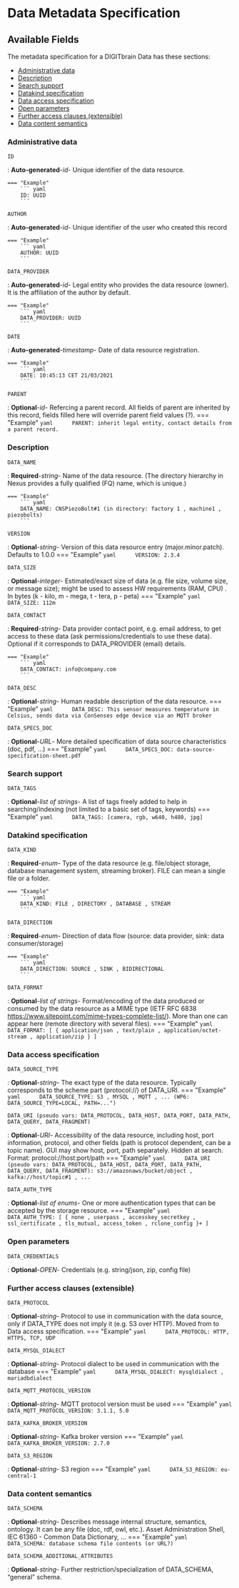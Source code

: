 # Data Metadata Specification

## Available Fields 

The metadata specification for a DIGITbrain Data
has these sections:

- [Administrative data](#administrative-data)
- [Description](#description)
- [Search support](#search-support)
- [Datakind specification](#datakind-specification)
- [Data access specification](#data-access-specification)
- [Open parameters](#open-parameters)
- [Further access clauses (extensible)](#further-access-clauses-(extensible))
- [Data content semantics](#data-content-semantics)


### Administrative data


`ID`

:   **Auto-generated**-*id*- Unique identifier of the data resource.

    === "Example"
        ``` yaml     
        ID: UUID
        ```

`AUTHOR`

:   **Auto-generated**-*id*- Unique identifier of the user who created this record

    === "Example"
        ``` yaml     
        AUTHOR: UUID
        ```

`DATA_PROVIDER`

:   **Auto-generated**-*id*- Legal entity who provides the data resource (owner). It is the affiliation of the author by default.

    === "Example"
        ``` yaml     
        DATA_PROVIDER: UUID
        ```

`DATE`

:   **Auto-generated**-*timestamp*- Date of data resource registration.

    === "Example"
        ``` yaml     
        DATE: 10:45:13 CET 21/03/2021
        ```

`PARENT`

:   **Optional**-*id*- Refercing a parent record. All fields of parent are inherited by this record, fields filled here will override parent field values (?).
    === "Example"
        ``` yaml     
        PARENT: inherit legal entity, contact details from a parent record.
        ```


### Description


`DATA_NAME`

:   **Required**-*string*- Name of the data resource. (The directory hierarchy in Nexus provides a fully qualified (FQ) name, which is unique.)

    === "Example"
        ``` yaml     
        DATA_NAME: CNSPiezoBolt#1 (in directory: factory 1 , machine1 , piezobolts)
        ```

`VERSION`

:   **Optional**-*string*- Version of this data resource entry (major.minor.patch). Defaults to 1.0.0
    === "Example"
        ``` yaml     
        VERSION: 2.3.4
        ```

`DATA_SIZE`

:   **Optional**-*integer*- Estimated/exact size of data (e.g. file size, volume size, or message size); might be used to assess HW requirements (RAM, CPU) . In bytes (k - kilo, m - mega, t - tera, p - peta)
    === "Example"
        ``` yaml     
        DATA_SIZE: 112m
        ```

`DATA_CONTACT`

:   **Required**-*string*- Data provider contact point, e.g. email address, to get access to these data (ask permissions/credentials to use these data). Optional if it corresponds to DATA_PROVIDER (email) details.

    === "Example"
        ``` yaml     
        DATA_CONTACT: info@company.com
        ```

`DATA_DESC`

:   **Optional**-*string*- Human readable description of the data resource.
    === "Example"
        ``` yaml     
        DATA_DESC: This sensor measures temperature in Celsius, sends data via ConSenses edge device via an MQTT broker
        ```

`DATA_SPECS_DOC`

:   **Optional**-*URL*- More detailed specification of data source characteristics (doc, pdf, …)
    === "Example"
        ``` yaml     
        DATA_SPECS_DOC: data-source-specification-sheet.pdf
        ```


### Search support


`DATA_TAGS`

:   **Optional**-*list of strings*- A list of tags freely added to help in searching/indexing (not limited to a basic set of tags, keywords)
    === "Example"
        ``` yaml     
        DATA_TAGS: [camera, rgb, w640, h480, jpg]
        ```


### Datakind specification


`DATA_KIND`

:   **Required**-*enum*- Type of the data resource (e.g. file/object storage, database management system, streaming broker). FILE can mean a single file or a folder.

    === "Example"
        ``` yaml     
        DATA_KIND: FILE , DIRECTORY , DATABASE , STREAM
        ```

`DATA_DIRECTION`

:   **Required**-*enum*- Direction of data flow (source: data provider, sink: data consumer/storage)

    === "Example"
        ``` yaml     
        DATA_DIRECTION: SOURCE , SINK , BIDIRECTIONAL
        ```

`DATA_FORMAT`

:   **Optional**-*list of strings*- Format/encoding of the data produced or consumed by the data resource as a MIME type (IETF RFC 6838 https://www.sitepoint.com/mime-types-complete-list/). More than one can appear here (remote directory with several files).
    === "Example"
        ``` yaml     
        DATA_FORMAT: [ { application/json , text/plain , application/octet-stream , application/zip } ] 
        ```


### Data access specification


`DATA_SOURCE_TYPE`

:   **Optional**-*string*- The exact type of the data resource. Typically corresponds to the scheme part (protocol://) of DATA_URI.
    === "Example"
        ``` yaml     
        DATA_SOURCE_TYPE: S3 , MYSQL , MQTT , ... (WP6: DATA_SOURCE_TYPE=LOCAL, PATH=...")
        ```

`DATA_URI (pseudo vars: DATA_PROTOCOL, DATA_HOST, DATA_PORT, DATA_PATH, DATA_QUERY, DATA_FRAGMENT)`

:   **Optional**-*URI*- Accessibility of the data resource, including host, port information, protocol, and other fields (path is protocol dependent, can be a topic name). GUI may show host, port, path separately. Hidden at search. Format: protocol://host:port/path 
    === "Example"
        ``` yaml     
        DATA_URI (pseudo vars: DATA_PROTOCOL, DATA_HOST, DATA_PORT, DATA_PATH, DATA_QUERY, DATA_FRAGMENT): s3://amazonaws/bucket/object , kafka://host/topic#1 , ...
        ```

`DATA_AUTH_TYPE`

:   **Optional**-*list of enums*- One or more authentication types that can be accepted by the storage resource.
    === "Example"
        ``` yaml     
        DATA_AUTH_TYPE: [ { none , userpass , accesskey_secretkey , ssl_certificate , tls_mutual, access_token , rclone_config }+ ]
        ```


### Open parameters


`DATA_CREDENTIALS`

:   **Optional**-*OPEN*- Credentials (e.g. string/json, zip, config file)


### Further access clauses (extensible)


`DATA_PROTOCOL`

:   **Optional**-*string*- Protocol to use in communication with the data source, only if DATA_TYPE does not imply it (e.g. S3 over HTTP). Moved from to Data access specification.
    === "Example"
        ``` yaml     
        DATA_PROTOCOL: HTTP, HTTPS, TCP, UDP
        ```

`DATA_MYSQL_DIALECT`

:   **Optional**-*string*- Protocol dialect to be used in communication with the database
    === "Example"
        ``` yaml     
        DATA_MYSQL_DIALECT: mysqldialect , mariadbdialect
        ```

`DATA_MQTT_PROTOCOL_VERSION`

:   **Optional**-*string*- MQTT protocol version must be used
    === "Example"
        ``` yaml     
        DATA_MQTT_PROTOCOL_VERSION: 3.1.1, 5.0
        ```

`DATA_KAFKA_BROKER_VERSION`

:   **Optional**-*string*- Kafka broker version
    === "Example"
        ``` yaml     
        DATA_KAFKA_BROKER_VERSION: 2.7.0
        ```

`DATA_S3_REGION`

:   **Optional**-*string*- S3 region
    === "Example"
        ``` yaml     
        DATA_S3_REGION: eu-central-1
        ```


### Data content semantics


`DATA_SCHEMA`

:   **Optional**-*string*- Describes message internal structure, semantics, ontology. It can be any file (doc, rdf, owl, etc.). Asset Administration Shell, IEC 61360 - Common Data Dictionary, ...
    === "Example"
        ``` yaml     
        DATA_SCHEMA: database schema file contents (or URL?)
        ```

`DATA_SCHEMA_ADDITIONAL_ATTRIBUTES`

:   **Optional**-*string*- Further restriction/specialization of DATA_SCHEMA, “general” schema.

